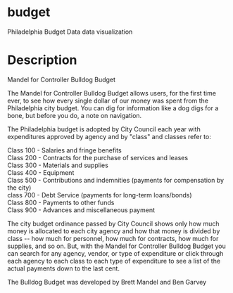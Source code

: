 budget
======

Philadelphia Budget Data data visualization

Description
======

Mandel for Controller Bulldog Budget

The Mandel for Controller Bulldog Budget allows users, for the first time ever, to see how every single dollar of our money was spent from the Philadelphia city budget. You can dig for information like a dog digs for a bone, but before you do, a note on navigation.

The Philadelphia budget is adopted by City Council each year with expenditures approved by agency and by "class" and classes refer to:

Class 100 - Salaries and fringe benefits<br>
Class 200 - Contracts for the purchase of services and leases<br>
Class 300 - Materials and supplies<br>
Class 400 - Equipment<br>
Class 500 - Contributions and indemnities (payments for compensation by the city)<br>
class 700 - Debt Service (payments for long-term loans/bonds)<br>
Class 800 - Payments to other funds<br>
Class 900 - Advances and miscellaneous payment<br>

The city budget ordinance passed by City Council shows only how much money is allocated to each city agency and how that money is divided by class -- how much for personnel, how much for contracts, how much for supplies, and so on. But, with the Mandel for Controller Bulldog Budget you can search for any agency, vendor, or type of expenditure or click through each agency to each class to each type of expenditure to see a list of the actual payments down to the last cent.

The Bulldog Budget was developed by Brett Mandel and Ben Garvey

